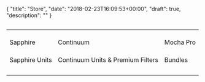 {
  "title": "Store",
  "date": "2018-02-23T16:09:53+00:00",
  "draft": true,
  "description": ""
}
## 

<table>
<tbody>
<tr>
<td> <br>Sapphire</td>
<td> <br>Continuum</td>
<td> <br>Mocha Pro</td>
</tr>
<tr>
<td> <br>Sapphire Units</td>
<td> <br>Continuum Units & Premium Filters</td>
<td> <br>Bundles</td>
</tr>
<tr>
<td> </td>
<td> </td>
<td> </td>
</tr>
</tbody>
</table>
